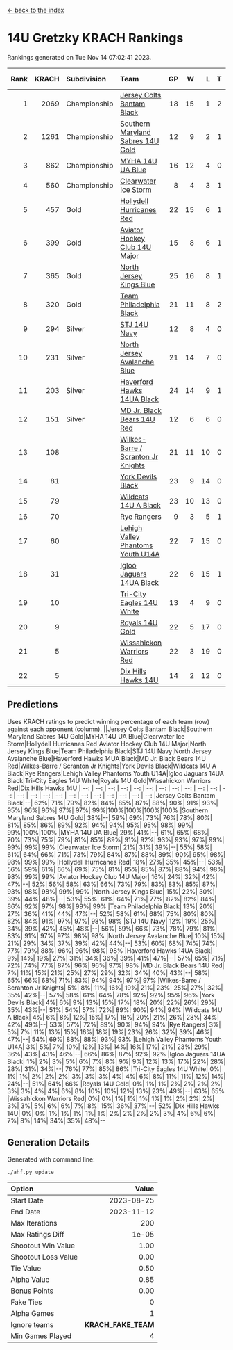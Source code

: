 [<- back to the index](readme.md)
# 14U Gretzky KRACH Rankings
Rankings generated on Tue Nov 14 07:02:41 2023.

Rank|KRACH|Subdivision|Team|GP|W|L|T|OTW|OTL|SoS|Exp Wins|Win Diff
---:|---:|:---|:---|---:|---:|---:|---:|---:|---:|---:|---:|---:
1|2069|Championship|[Jersey Colts Bantam Black](https://gamesheetstats.com/seasons/3659/teams/140580/schedule)|18|15|1|2|2|0|300|16.9|0.0
2|1261|Championship|[Southern Maryland Sabres 14U Gold](https://gamesheetstats.com/seasons/3659/teams/140588/schedule)|12|9|2|1|0|0|411|10.4|0.0
3|862|Championship|[MYHA 14U UA Blue](https://gamesheetstats.com/seasons/3659/teams/140583/schedule)|16|12|4|0|2|2|369|12.9|0.0
4|560|Championship|[Clearwater Ice Storm](https://gamesheetstats.com/seasons/3659/teams/142500/schedule)|8|4|3|1|0|0|620|5.4|0.0
5|457|Gold|[Hollydell Hurricanes Red](https://gamesheetstats.com/seasons/3659/teams/140578/schedule)|22|15|6|1|1|1|340|16.4|0.0
6|399|Gold|[Aviator Hockey Club 14U Major](https://gamesheetstats.com/seasons/3659/teams/140575/schedule)|15|8|6|1|1|1|603|9.3|-0.0
7|365|Gold|[North Jersey Kings Blue](https://gamesheetstats.com/seasons/3659/teams/140585/schedule)|25|16|8|1|3|1|362|17.4|0.0
8|320|Gold|[Team Philadelphia Black](https://gamesheetstats.com/seasons/3659/teams/140590/schedule)|21|11|8|2|2|2|514|12.9|0.0
9|294|Silver|[STJ 14U Navy](https://gamesheetstats.com/seasons/3659/teams/140589/schedule)|12|8|4|0|0|1|313|8.9|0.0
10|231|Silver|[North Jersey Avalanche Blue](https://gamesheetstats.com/seasons/3659/teams/140584/schedule)|21|14|7|0|0|1|187|14.9|0.0
11|203|Silver|[Haverford Hawks 14UA Black](https://gamesheetstats.com/seasons/3659/teams/140577/schedule)|24|14|9|1|0|2|286|15.4|0.0
12|151|Silver|[MD Jr. Black Bears 14U Red](https://gamesheetstats.com/seasons/3659/teams/140581/schedule)|12|6|6|0|0|1|202|6.9|0.0
13|108||[Wilkes-Barre / Scranton Jr Knights](https://gamesheetstats.com/seasons/3659/teams/140593/schedule)|21|11|10|0|2|0|194|11.9|0.0
14|81||[York Devils Black](https://gamesheetstats.com/seasons/3659/teams/140595/schedule)|23|9|14|0|1|0|306|9.9|0.0
15|79||[Wildcats 14U A Black](https://gamesheetstats.com/seasons/3659/teams/140592/schedule)|23|10|13|0|1|2|324|10.9|0.0
16|70||[Rye Rangers](https://gamesheetstats.com/seasons/3659/teams/140587/schedule)|9|3|5|1|1|1|271|4.4|0.0
17|60||[Lehigh Valley Phantoms Youth U14A](https://gamesheetstats.com/seasons/3659/teams/140582/schedule)|22|7|15|0|0|0|456|7.9|0.0
18|31||[Igloo Jaguars 14UA Black](https://gamesheetstats.com/seasons/3659/teams/140579/schedule)|22|6|15|1|0|0|338|7.4|0.0
19|10||[Tri-City Eagles 14U White](https://gamesheetstats.com/seasons/3659/teams/140591/schedule)|13|4|9|0|0|0|75|4.9|0.0
20|9||[Royals 14U Gold](https://gamesheetstats.com/seasons/3659/teams/140586/schedule)|22|5|17|0|0|1|114|5.9|0.0
21|5||[Wissahickon Warriors Red](https://gamesheetstats.com/seasons/3659/teams/140594/schedule)|22|3|19|0|0|0|170|3.9|0.0
22|5||[Dix Hills Hawks 14U](https://gamesheetstats.com/seasons/3659/teams/140576/schedule)|14|2|12|0|0|0|278|2.9|0.0

## Predictions
Uses KRACH ratings to predict winning percentage of each team (row) against each opponent (column).
||Jersey Colts Bantam Black|Southern Maryland Sabres 14U Gold|MYHA 14U UA Blue|Clearwater Ice Storm|Hollydell Hurricanes Red|Aviator Hockey Club 14U Major|North Jersey Kings Blue|Team Philadelphia Black|STJ 14U Navy|North Jersey Avalanche Blue|Haverford Hawks 14UA Black|MD Jr. Black Bears 14U Red|Wilkes-Barre / Scranton Jr Knights|York Devils Black|Wildcats 14U A Black|Rye Rangers|Lehigh Valley Phantoms Youth U14A|Igloo Jaguars 14UA Black|Tri-City Eagles 14U White|Royals 14U Gold|Wissahickon Warriors Red|Dix Hills Hawks 14U
| --: | --: | --: | --: | --: | --: | --: | --: | --: | --: | --: | --: | --: | --: | --: | --: | --: | --: | --: | --: | --: | --: | --: 
|Jersey Colts Bantam Black|--| 62%| 71%| 79%| 82%| 84%| 85%| 87%| 88%| 90%| 91%| 93%| 95%| 96%| 96%| 97%| 97%| 99%|100%|100%|100%|100%
|Southern Maryland Sabres 14U Gold| 38%|--| 59%| 69%| 73%| 76%| 78%| 80%| 81%| 85%| 86%| 89%| 92%| 94%| 94%| 95%| 95%| 98%| 99%| 99%|100%|100%
|MYHA 14U UA Blue| 29%| 41%|--| 61%| 65%| 68%| 70%| 73%| 75%| 79%| 81%| 85%| 89%| 91%| 92%| 93%| 93%| 97%| 99%| 99%| 99%| 99%
|Clearwater Ice Storm| 21%| 31%| 39%|--| 55%| 58%| 61%| 64%| 66%| 71%| 73%| 79%| 84%| 87%| 88%| 89%| 90%| 95%| 98%| 98%| 99%| 99%
|Hollydell Hurricanes Red| 18%| 27%| 35%| 45%|--| 53%| 56%| 59%| 61%| 66%| 69%| 75%| 81%| 85%| 85%| 87%| 88%| 94%| 98%| 98%| 99%| 99%
|Aviator Hockey Club 14U Major| 16%| 24%| 32%| 42%| 47%|--| 52%| 56%| 58%| 63%| 66%| 73%| 79%| 83%| 83%| 85%| 87%| 93%| 98%| 98%| 99%| 99%
|North Jersey Kings Blue| 15%| 22%| 30%| 39%| 44%| 48%|--| 53%| 55%| 61%| 64%| 71%| 77%| 82%| 82%| 84%| 86%| 92%| 97%| 98%| 99%| 99%
|Team Philadelphia Black| 13%| 20%| 27%| 36%| 41%| 44%| 47%|--| 52%| 58%| 61%| 68%| 75%| 80%| 80%| 82%| 84%| 91%| 97%| 97%| 98%| 98%
|STJ 14U Navy| 12%| 19%| 25%| 34%| 39%| 42%| 45%| 48%|--| 56%| 59%| 66%| 73%| 78%| 79%| 81%| 83%| 91%| 97%| 97%| 98%| 98%
|North Jersey Avalanche Blue| 10%| 15%| 21%| 29%| 34%| 37%| 39%| 42%| 44%|--| 53%| 60%| 68%| 74%| 74%| 77%| 79%| 88%| 96%| 96%| 98%| 98%
|Haverford Hawks 14UA Black|  9%| 14%| 19%| 27%| 31%| 34%| 36%| 39%| 41%| 47%|--| 57%| 65%| 71%| 72%| 74%| 77%| 87%| 96%| 96%| 97%| 98%
|MD Jr. Black Bears 14U Red|  7%| 11%| 15%| 21%| 25%| 27%| 29%| 32%| 34%| 40%| 43%|--| 58%| 65%| 66%| 68%| 71%| 83%| 94%| 94%| 97%| 97%
|Wilkes-Barre / Scranton Jr Knights|  5%|  8%| 11%| 16%| 19%| 21%| 23%| 25%| 27%| 32%| 35%| 42%|--| 57%| 58%| 61%| 64%| 78%| 92%| 92%| 95%| 96%
|York Devils Black|  4%|  6%|  9%| 13%| 15%| 17%| 18%| 20%| 22%| 26%| 29%| 35%| 43%|--| 51%| 54%| 57%| 72%| 89%| 90%| 94%| 94%
|Wildcats 14U A Black|  4%|  6%|  8%| 12%| 15%| 17%| 18%| 20%| 21%| 26%| 28%| 34%| 42%| 49%|--| 53%| 57%| 72%| 89%| 90%| 94%| 94%
|Rye Rangers|  3%|  5%|  7%| 11%| 13%| 15%| 16%| 18%| 19%| 23%| 26%| 32%| 39%| 46%| 47%|--| 54%| 69%| 88%| 88%| 93%| 93%
|Lehigh Valley Phantoms Youth U14A|  3%|  5%|  7%| 10%| 12%| 13%| 14%| 16%| 17%| 21%| 23%| 29%| 36%| 43%| 43%| 46%|--| 66%| 86%| 87%| 92%| 92%
|Igloo Jaguars 14UA Black|  1%|  2%|  3%|  5%|  6%|  7%|  8%|  9%|  9%| 12%| 13%| 17%| 22%| 28%| 28%| 31%| 34%|--| 76%| 77%| 85%| 86%
|Tri-City Eagles 14U White|  0%|  1%|  1%|  2%|  2%|  2%|  3%|  3%|  3%|  4%|  4%|  6%|  8%| 11%| 11%| 12%| 14%| 24%|--| 51%| 64%| 66%
|Royals 14U Gold|  0%|  1%|  1%|  2%|  2%|  2%|  2%|  3%|  3%|  4%|  4%|  6%|  8%| 10%| 10%| 12%| 13%| 23%| 49%|--| 63%| 65%
|Wissahickon Warriors Red|  0%|  0%|  1%|  1%|  1%|  1%|  1%|  2%|  2%|  2%|  3%|  3%|  5%|  6%|  6%|  7%|  8%| 15%| 36%| 37%|--| 52%
|Dix Hills Hawks 14U|  0%|  0%|  1%|  1%|  1%|  1%|  1%|  2%|  2%|  2%|  2%|  3%|  4%|  6%|  6%|  7%|  8%| 14%| 34%| 35%| 48%|--

## Generation Details

Generated with command line:
```
./ahf.py update
```

| Option | Value |
| :----- | ----: |
| Start Date | 2023-08-25 |
| End Date | 2023-11-12 |
| Max Iterations | 200 |
| Max Ratings Diff | 1e-05 |
| Shootout Win Value | 1.00 |
| Shootout Loss Value | 0.00 |
| Tie Value | 0.50 |
| Alpha Value | 0.85 |
| Bonus Points | 0.00 |
| Fake Ties | 0 |
| Alpha Games | 1 |
| Ignore teams | __KRACH_FAKE_TEAM__ |
| Min Games Played | 4 |


